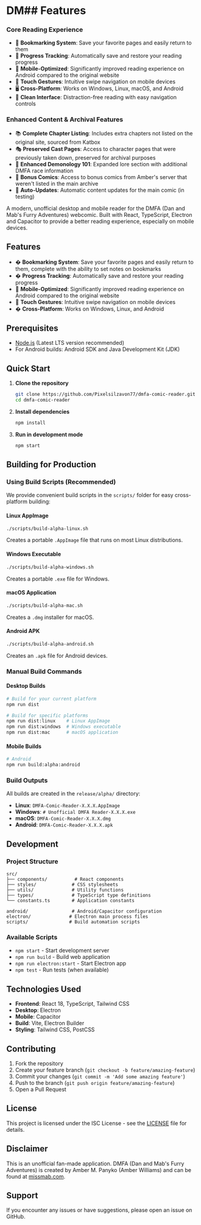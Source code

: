 # DM## Features

### Core Reading Experience
- 🔖 **Bookmarking System**: Save your favorite pages and easily return to them
- 💾 **Progress Tracking**: Automatically save and restore your reading progress
- 📱 **Mobile-Optimized**: Significantly improved reading experience on Android compared to the original website
- 📱 **Touch Gestures**: Intuitive swipe navigation on mobile devices  
- 🖥️ **Cross-Platform**: Works on Windows, Linux, macOS, and Android
- 📖 **Clean Interface**: Distraction-free reading with easy navigation controls

### Enhanced Content & Archival Features
- 📚 **Complete Chapter Listing**: Includes extra chapters not listed on the original site, sourced from Katbox
- 🎭 **Preserved Cast Pages**: Access to character pages that were previously taken down, preserved for archival purposes
- 📜 **Enhanced Demonology 101**: Expanded lore section with additional DMFA race information
- 🎨 **Bonus Comics**: Access to bonus comics from Amber's server that weren't listed in the main archive
- 🔄 **Auto-Updates**: Automatic content updates for the main comic (in testing)

A modern, unofficial desktop and mobile reader for the DMFA (Dan and Mab's Furry Adventures) webcomic. Built with React, TypeScript, Electron and Capacitor to provide a better reading experience, especially on mobile devices.

## Features

- � **Bookmarking System**: Save your favorite pages and easily return to them, complete with the ability to set notes on bookmarks
- � **Progress Tracking**: Automatically save and restore your reading progress
- 📱 **Mobile-Optimized**: Significantly improved reading experience on Android compared to the original website
- 📱 **Touch Gestures**: Intuitive swipe navigation on mobile devices
- �️ **Cross-Platform**: Works on Windows, Linux, and Android

## Prerequisites

- [Node.js](https://nodejs.org/) (Latest LTS version recommended)
- For Android builds: Android SDK and Java Development Kit (JDK)

## Quick Start

1. **Clone the repository**
   ```bash
   git clone https://github.com/Pixelsilzavon77/dmfa-comic-reader.git
   cd dmfa-comic-reader
   ```

2. **Install dependencies**
   ```bash
   npm install
   ```

3. **Run in development mode**
   ```bash
   npm start
   ```

## Building for Production

### Using Build Scripts (Recommended)

We provide convenient build scripts in the `scripts/` folder for easy cross-platform building:

#### Linux AppImage
```bash
./scripts/build-alpha-linux.sh
```
Creates a portable `.AppImage` file that runs on most Linux distributions.

#### Windows Executable  
```bash
./scripts/build-alpha-windows.sh
```
Creates a portable `.exe` file for Windows.

#### macOS Application
```bash
./scripts/build-alpha-mac.sh
```
Creates a `.dmg` installer for macOS.

#### Android APK
```bash
./scripts/build-alpha-android.sh
```
Creates an `.apk` file for Android devices.

### Manual Build Commands

#### Desktop Builds
```bash
# Build for your current platform
npm run dist

# Build for specific platforms
npm run dist:linux    # Linux AppImage
npm run dist:windows  # Windows executable
npm run dist:mac      # macOS application
```

#### Mobile Builds
```bash
# Android
npm run build:alpha:android
```

### Build Outputs

All builds are created in the `release/alpha/` directory:
- **Linux**: `DMFA-Comic-Reader-X.X.X.AppImage`
- **Windows**: `# Unofficial DMFA Reader-X.X.X.exe` 
- **macOS**: `DMFA-Comic-Reader-X.X.X.dmg`
- **Android**: `DMFA-Comic-Reader-X.X.X.apk`

## Development

### Project Structure
```
src/
├── components/          # React components
├── styles/             # CSS stylesheets
├── utils/              # Utility functions
├── types/              # TypeScript type definitions
└── constants.ts        # Application constants

android/                # Android/Capacitor configuration
electron/              # Electron main process files
scripts/               # Build automation scripts
```

### Available Scripts
- `npm start` - Start development server
- `npm run build` - Build web application
- `npm run electron:start` - Start Electron app
- `npm test` - Run tests (when available)

## Technologies Used

- **Frontend**: React 18, TypeScript, Tailwind CSS
- **Desktop**: Electron
- **Mobile**: Capacitor
- **Build**: Vite, Electron Builder
- **Styling**: Tailwind CSS, PostCSS

## Contributing

1. Fork the repository
2. Create your feature branch (`git checkout -b feature/amazing-feature`)
3. Commit your changes (`git commit -m 'Add some amazing feature'`)
4. Push to the branch (`git push origin feature/amazing-feature`)
5. Open a Pull Request

## License

This project is licensed under the ISC License - see the [LICENSE](LICENSE) file for details.

## Disclaimer

This is an unofficial fan-made application. DMFA (Dan and Mab's Furry Adventures) is created by Amber M. Panyko (Amber Williams) and can be found at [missmab.com](http://www.missmab.com/).

## Support

If you encounter any issues or have suggestions, please open an issue on GitHub.